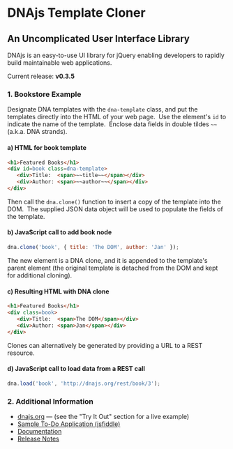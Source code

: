 DNAjs Template Cloner
=====================
An Uncomplicated User Interface Library
---------------------------------------------------

DNAjs is an easy-to-use UI library for jQuery enabling developers to rapidly build maintainable web applications.

Current release: **v0.3.5**

### 1. Bookstore Example
Designate DNA templates with the `dna-template` class, and put the templates directly into the HTML
of your web page.&nbsp;  Use the element's `id` to indicate the name of the template.&nbsp;
Enclose data fields in double tildes `~~` (a.k.a. DNA strands).

#### a) HTML for book template
```html
<h1>Featured Books</h1>
<div id=book class=dna-template>
   <div>Title:  <span>~~title~~</span></div>
   <div>Author: <span>~~author~~</span></div>
</div>
```

Then call the `dna.clone()` function to insert a copy of the template into the DOM.&nbsp;  The
supplied JSON data object will be used to populate the fields of the template.

#### b) JavaScript call to add book node
```js
dna.clone('book', { title: 'The DOM', author: 'Jan' });
```

The new element is a DNA clone, and it is appended to the template's parent element (the original
template is detached from the DOM and kept for additional cloning).

#### c) Resulting HTML with DNA clone
```html
<h1>Featured Books</h1>
<div class=book>
   <div>Title:  <span>The DOM</span></div>
   <div>Author: <span>Jan</span></div>
</div>
```

Clones can alternatively be generated by providing a URL to a REST resource.

#### d) JavaScript call to load data from a REST call
```js
dna.load('book', 'http://dnajs.org/rest/book/3');
```

### 2. Additional Information
* [dnajs.org](http://dnajs.org) &mdash; (see the "Try It Out" section for a live example)
* [Sample To-Do Application (jsfiddle)](http://jsfiddle.net/w60g19h4/)
* [Documentation](http://dnajs.org/manual.html)
* [Release Notes](https://github.com/dnajs/dna.js/wiki/Release-Notes)
